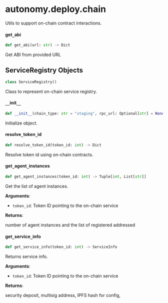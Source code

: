 <a id="autonomy.deploy.chain"></a>

# autonomy.deploy.chain

Utils to support on-chain contract interactions.

<a id="autonomy.deploy.chain.get_abi"></a>

#### get`_`abi

```python
def get_abi(url: str) -> Dict
```

Get ABI from provided URL

<a id="autonomy.deploy.chain.ServiceRegistry"></a>

## ServiceRegistry Objects

```python
class ServiceRegistry()
```

Class to represent on-chain service registry.

<a id="autonomy.deploy.chain.ServiceRegistry.__init__"></a>

#### `__`init`__`

```python
def __init__(chain_type: str = "staging", rpc_url: Optional[str] = None, service_contract_address: Optional[str] = None) -> None
```

Initialize object.

<a id="autonomy.deploy.chain.ServiceRegistry.resolve_token_id"></a>

#### resolve`_`token`_`id

```python
def resolve_token_id(token_id: int) -> Dict
```

Resolve token id using on-chain contracts.

<a id="autonomy.deploy.chain.ServiceRegistry.get_agent_instances"></a>

#### get`_`agent`_`instances

```python
def get_agent_instances(token_id: int) -> Tuple[int, List[str]]
```

Get the list of agent instances.

**Arguments**:

- `token_id`: Token ID pointing to the on-chain service

**Returns**:

number of agent instances and the list of registered addressed

<a id="autonomy.deploy.chain.ServiceRegistry.get_service_info"></a>

#### get`_`service`_`info

```python
def get_service_info(token_id: int) -> ServiceInfo
```

Returns service info.

**Arguments**:

- `token_id`: Token ID pointing to the on-chain service

**Returns**:

security deposit, multisig address, IPFS hash for config,

